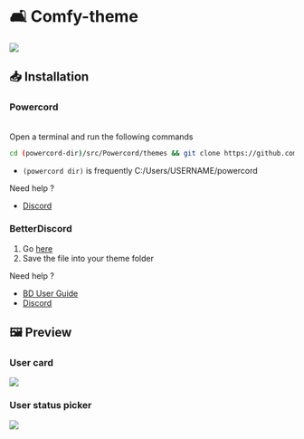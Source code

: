 # 🛋️ Comfy-theme
<img src="https://i.ibb.co/DLWY37G/comfy.png">

## 📥 Installation

### Powercord

</br>Open a terminal and run the following commands
```sh
cd (powercord-dir)/src/Powercord/themes && git clone https://github.com/NYRI4/Comfy-theme
```
* `(powercord dir)` is frequently C:/Users/USERNAME/powercord

Need help ? 
- [Discord](https://discord.gg/esB8HudVHN)

### BetterDiscord

1. Go [here](https://betterdiscord.net/ghdl?id=3430)
2. Save the file into your theme folder

Need help ?
- [BD User Guide](https://0x71.cc/bd/guide/#install-theme-win)
- [Discord](https://discord.gg/0Tmfo5ZbORCRqbAd)

## 🖼️ Preview

### User card
<img src="https://i.ibb.co/h2PmJ2W/comfy2.png">

### User status picker
<img src="https://i.ibb.co/nbvW9vK/comfy3.png">

